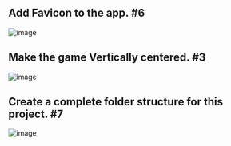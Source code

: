## Add Favicon to the app. #6
![image](https://user-images.githubusercontent.com/54235627/126577141-0eb256cc-c9f8-4f51-a31c-3cd01cb4334d.png)
&nbsp;
## Make the game Vertically centered. #3
![image](https://user-images.githubusercontent.com/54235627/126577781-6d3bec0a-a0e7-4eb4-af44-c1da0973b8dc.png)
&nbsp;
## Create a complete folder structure for this project. #7
![image](https://user-images.githubusercontent.com/54235627/126578760-3de3c47d-73ba-47b9-adea-9429d14bb3ed.png)
